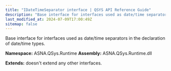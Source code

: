 ```yaml
---
title: "IDateTimeSeparator interface | QSYS API Reference Guide"
description: "Base interface for interfaces used as date/time separators in the declaration of date/time types. "
last_modified_at: 2024-07-09T17:00:49Z
sitemap: false
---
```


Base interface for interfaces used as date/time separators in the declaration of date/time types.

**Namespace:** ASNA.QSys.Runtime
**Assembly:** ASNA.QSys.Runtime.dll

**Extends:** doesn't extend any other interfaces.
<br>
<br>
